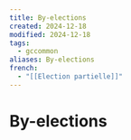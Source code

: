 ```yaml
---
title: By-elections
created: 2024-12-18
modified: 2024-12-18
tags:
  - gccommon
aliases: By-elections
french:
  - "[[Election partielle]]"
---
```

# By-elections
